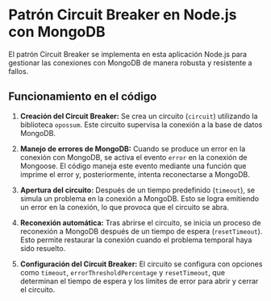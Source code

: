 # Patrón Circuit Breaker en Node.js con MongoDB

El patrón Circuit Breaker se implementa en esta aplicación Node.js para gestionar las conexiones con MongoDB de manera robusta y resistente a fallos. 

## Funcionamiento en el código

1. **Creación del Circuit Breaker:**
   Se crea un circuito (`circuit`) utilizando la biblioteca `opossum`. Este circuito supervisa la conexión a la base de datos MongoDB.

2. **Manejo de errores de MongoDB:**
   Cuando se produce un error en la conexión con MongoDB, se activa el evento `error` en la conexión de Mongoose. El código maneja este evento mediante una función que imprime el error y, posteriormente, intenta reconectarse a MongoDB.

3. **Apertura del circuito:**
   Después de un tiempo predefinido (`timeout`), se simula un problema en la conexión a MongoDB. Esto se logra emitiendo un error en la conexión, lo que provoca que el circuito se abra.

4. **Reconexión automática:**
   Tras abrirse el circuito, se inicia un proceso de reconexión a MongoDB después de un tiempo de espera (`resetTimeout`). Esto permite restaurar la conexión cuando el problema temporal haya sido resuelto.

5. **Configuración del Circuit Breaker:**
   El circuito se configura con opciones como `timeout`, `errorThresholdPercentage` y `resetTimeout`, que determinan el tiempo de espera y los límites de error para abrir y cerrar el circuito.
